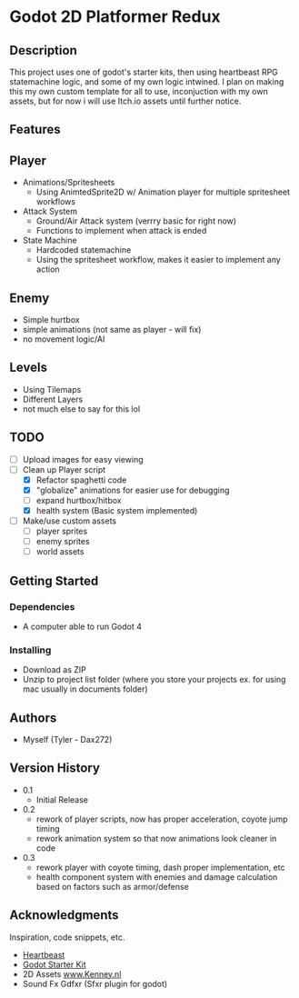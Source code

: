 # Godot 2D Platformer Redux


## Description

This project uses one of godot's starter kits, then using heartbeast RPG statemachine logic, and some of my own logic intwined. I plan on making this my own custom template for all to use, inconjuction with my own assets, but for now i will use Itch.io assets until further notice.

## Features

## Player
* Animations/Spritesheets
  * Using AnimtedSprite2D w/ Animation player for multiple spritesheet workflows
* Attack System
  * Ground/Air Attack system (verrry basic for right now)
  * Functions to implement when attack is ended
* State Machine
  * Hardcoded statemachine
  * Using the spritesheet workflow, makes it easier to implement any action
 
## Enemy
  * Simple hurtbox
  * simple animations (not same as player - will fix)
  * no movement logic/AI

 ## Levels
  * Using Tilemaps
  * Different Layers
  * not much else to say for this lol 

## TODO
- [ ] Upload images for easy viewing
- [ ] Clean up Player script
     - [x] Refactor spaghetti code
     - [x] "globalize" animations for easier use for debugging
     - [ ] expand hurtbox/hitbox
     - [x] health system (Basic system implemented)
- [ ] Make/use custom assets
     - [ ] player sprites
     - [ ] enemy sprites
     - [ ] world assets
 
## Getting Started

### Dependencies

* A computer able to run Godot 4

### Installing

* Download as ZIP
* Unzip to project list folder (where you store your projects ex. for using mac usually in documents folder)

## Authors

* Myself (Tyler - Dax272)

## Version History

* 0.1
    * Initial Release
* 0.2
    * rework of player scripts, now has proper acceleration, coyote jump timing
    * rework animation system so that now animations look cleaner in code
* 0.3
    * rework player with coyote timing, dash proper implementation, etc
    * health component system with enemies and damage calculation based on factors such as armor/defense

## Acknowledgments

Inspiration, code snippets, etc.
* [Heartbeast](https://www.youtube.com/@uheartbeast)
* [Godot Starter Kit](https:TODO)
* 2D Assets www.Kenney.nl
* Sound Fx Gdfxr (Sfxr plugin for godot)
